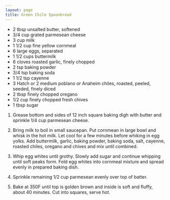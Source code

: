 ```yaml
---
layout: page
title: Green Chile Spoonbread
---
```


+ 2 tbsp unsalted butter, softened
+ 3/4 cup grated parmesean cheese
+ 3 cup milk
+ 1 1/2 cup fine yellow cornmeal
+ 6 large eggs, separated
+ 1 1/2 cups buttermilk
+ 6 cloves roasted garlic, finely chopped
+ 2 tsp baking powder
+ 3/4 tsp baking soda
+ 1 1/2 tsp cayenne
+ 3 Hatch or 2 medium poblano or Anaheim chiles, roasted, peeled, seeded, finely diced
+ 2 tbsp finely chopped oregano
+ 1/2 cup finely chopped fresh chives
+ 1 tbsp sugar

1. Grease bottom and sides of 12 inch square baking digh with butter and sprinkle 1/4 cup parmesean cheese.

2. Bring milk to boil in small saucepan. Put cornmean in large bowl and whisk in the hot milk. Let cool for a few minutes before whiking in egg yolks. Add buttermilk, garlic, baking powder, baking soda, salt, cayenne, roasted chiles, oregano and chives and mix until combined.

3. Whip egg whites until grothy. Slowly add sugar and continue whipping until soft peaks form. Fold egg whites into cornmeal mixture and spread evenly in prepared baking dish.

4. Sprinkle remaining 1/2 cup parmesean evenly over top of batter.

5. Bake at 350F until top is golden brown and inside is soft and fluffy, about 40 minutes. Cut into squares, serve hot.
